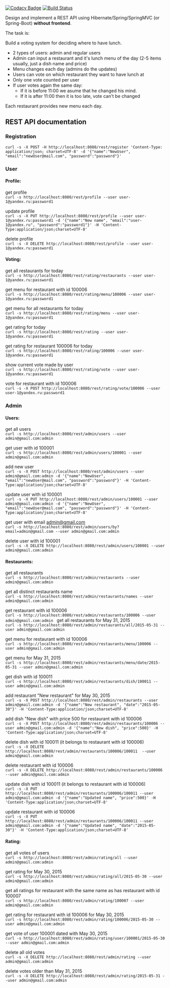 [![Codacy Badge](https://api.codacy.com/project/badge/Grade/e01e379b21444f60971c76a3fe23159e)](https://app.codacy.com/app/YanaKuznetsova/JavaRushInternship-Topjava-graduation?utm_source=github.com&utm_medium=referral&utm_content=YanaKuznetsova/JavaRushInternship-Topjava-graduation&utm_campaign=Badge_Grade_Dashboard)
[![Build Status](https://travis-ci.com/YanaKuznetsova/JavaRushInternship-Topjava-graduation.svg?branch=master)](https://travis-ci.com/YanaKuznetsova/JavaRushInternship-Topjava-graduation)

<p>Design and implement a REST API using Hibernate/Spring/SpringMVC (or Spring-Boot) <strong>without frontend</strong>.</p>
<p>The task is:</p>
<p>Build a voting system for deciding where to have lunch.</p>
<ul>
<li>2 types of users: admin and regular users</li>
<li>Admin can input a restaurant and it's lunch menu of the day (2-5 items usually, just a dish name and price)</li>
<li>Menu changes each day (admins do the updates)</li>
<li>Users can vote on which restaurant they want to have lunch at</li>
<li>Only one vote counted per user</li>
<li>If user votes again the same day:
<ul>
<li>If it is before 11:00 we asume that he changed his mind.</li>
<li>If it is after 11:00 then it is too late, vote can't be changed</li>
</ul>
</li>
</ul>
<p>Each restaurant provides new menu each day.</p>

## REST API documentation

### Registration
`curl -s -X POST -H http://localhost:8080/rest/register 'Content-Type: application/json; charset=UTF-8' -d '{"name":"NewUser", "email":"newUser@mail.com", "password":"password"}'`


### User
#### Profile:
get profile <br>
`curl -s http://localhost:8080/rest/profile --user user-1@yandex.ru:password1`

update profile <br>
`curl -s -X PUT http://localhost:8080/rest/profile --user user-1@yandex.ru:password1 -d '{"name":"New name", "email":"user-1@yandex.ru", "password":"password1"}' -H 'Content-Type:application/json;charset=UTF-8'` 

delete profile <br>
`curl -s -X DELETE http://localhost:8080/rest/profile --user user-1@yandex.ru:password1` 

#### Voting:
get all restaurants for today <br>
`curl -s http://localhost:8080/rest/rating/restaurants --user user-1@yandex.ru:password1`

get menu for restaurant with id 100006 <br>
`curl -s http://localhost:8080/rest/rating/menu/100006 --user user-1@yandex.ru:password1`

get menu for all restaurants for today <br>
`curl -s http://localhost:8080/rest/rating/menu --user user-1@yandex.ru:password1`

get rating for today <br>
`curl -s http://localhost:8080/rest/rating --user user-1@yandex.ru:password1`

get rating for restaurant 100006 for today <br>
`curl -s http://localhost:8080/rest/rating/100006 --user user-1@yandex.ru:password1`

show current vote made by user <br>
`curl -s http://localhost:8080/rest/rating/vote --user user-1@yandex.ru:password1`

vote for restaurant with id 100006 <br>
`curl -s -X POST http://localhost:8080/rest/rating/vote/100006 --user user-1@yandex.ru:password1`
	

### Admin
#### Users:
get all users <br>
`curl -s http://localhost:8080/rest/admin/users --user admin@gmail.com:admin`

get user with id 100001 <br>
`curl -s http://localhost:8080/rest/admin/users/100001 --user admin@gmail.com:admin`

add new user <br>
`curl -s -X POST http://localhost:8080/rest/admin/users --user admin@gmail.com:admin -d '{"name":"NewUser", "email":"newUser@mail.com", "password":"password"}' -H 'Content-Type:application/json;charset=UTF-8'` 

update user with id 100001 <br>
`curl -s -X PUT http://localhost:8080/rest/admin/users/100001 --user admin@gmail.com:admin -d '{"name":"NewUser", "email":"newUser@mail.com", "password":"password"}' -H 'Content-Type:application/json;charset=UTF-8'` 

get user with email admin@gmail.com <br>
`curl -s http://localhost:8080/rest/admin/users/by?email=admin@gmail.com --user admin@gmail.com:admin`

delete user with id 100001 <br>
`curl -s -X DELETE http://localhost:8080/rest/admin/users/100001 --user admin@gmail.com:admin`


#### Restaurants:
get all restaurants <br>
`curl -s http://localhost:8080/rest/admin/restaurants --user admin@gmail.com:admin`

get all distinct restaurants name  <br>
`curl -s http://localhost:8080/rest/admin/restaurants/names --user admin@gmail.com:admin`

get restaurant with id 100006 <br>
`curl -s http://localhost:8080/rest/admin/restaurants/100006 --user admin@gmail.com:admin
`
get all restaurants for May 31, 2015 <br>
`curl -s http://localhost:8080/rest/admin/restaurants/all/2015-05-31 --user admin@gmail.com:admin`

get menu for restaurant with id 100006 <br>
`curl -s http://localhost:8080/rest/admin/restaurants/menu/100006 --user admin@gmail.com:admin`

get menu for May 31, 2015 <br>
`curl -s http://localhost:8080/rest/admin/restaurants/menu/date/2015-05-31 --user admin@gmail.com:admin`

get dish with id 100011 <br>
`curl -s http://localhost:8080/rest/admin/restaurants/dish/100011 --user admin@gmail.com:admin`

add restaurant "New restaurant" for May 30, 2015 <br>
`curl -s -X POST http://localhost:8080/rest/admin/restaurants --user admin@gmail.com:admin -d '{"name":"New restaurant", "date":"2015-05-30"}' -H 'Content-Type:application/json;charset=UTF-8'`

add dish "New dish" with price 500 for restaurant with id 100006 <br>
`curl -s -X POST http://localhost:8080/rest/admin/restaurants/100006 --user admin@gmail.com:admin -d '{"name":"New dish", "price":500}' -H 'Content-Type:application/json;charset=UTF-8' `

delete dish with id 100011 (it belongs to restaurant with id 100006) <br>
`curl -s -X DELETE http://localhost:8080/rest/admin/restaurants/100006/100011  --user admin@gmail.com:admin`

delete restaurant with id 100006 <br>
`curl -s -X DELETE http://localhost:8080/rest/admin/restaurants/100006  --user admin@gmail.com:admin`

update dish with id 100011 (it belongs to restaurant with id 100006) <br>
`curl -s -X PUT http://localhost:8080/rest/admin/restaurants/100006/100011 --user admin@gmail.com:admin -d '{"name":"Updated name", "price":500}' -H 'Content-Type:application/json;charset=UTF-8'` 

update restaurant with id 100006 <br>
`curl -s -X PUT http://localhost:8080/rest/admin/restaurants/100006/100011 --user admin@gmail.com:admin -d '{"name":"Updated name", "date":"2015-05-30"}' -H 'Content-Type:application/json;charset=UTF-8'` 


#### Rating:
get all votes of users <br>
`curl -s http://localhost:8080/rest/admin/rating/all --user admin@gmail.com:admin`

get rating for May 30, 2015 <br>
`curl -s http://localhost:8080/rest/admin/rating/all/2015-05-30 --user admin@gmail.com:admin`

get all ratings for restaurant with the same name as has restaurant with id 100007 <br> 
`curl -s http://localhost:8080/rest/admin/rating/100007 --user admin@gmail.com:admin`

get rating for restaurant with id 100006 for May 30, 2015  <br>
`curl -s http://localhost:8080/rest/admin/rating/100006/2015-05-30 --user admin@gmail.com:admin`

get vote of user 100001 dated with May 30, 2015  <br>
`curl -s http://localhost:8080/rest/admin/rating/user/100001/2015-05-30 --user admin@gmail.com:admin`

delete all old votes <br>
`curl -s -X DELETE http://localhost:8080/rest/admin/rating --user admin@gmail.com:admin`

delete votes older than May 31, 2015 <br> 
`curl -s -X DELETE http://localhost:8080/rest/admin/rating/2015-05-31 --user admin@gmail.com:admin`